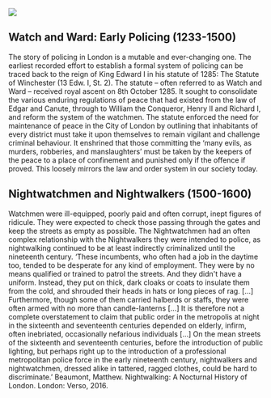 <a href="https://juncture-digital.org"><img src="https://juncture-digital.org/images/ve-button.png"></a>

<param ve-config 
       title="Watchmen, Charlies, Peelers: The Story of Policing"
       author="Middle Temple Library"
       banner="https://www.middletemple.org.uk/sites/default/files/Uploads/IMG_0052.JPG" 
       layout="vertical">

<!-- Entities discussed throughout the essay are typically defined before the essay text and
     are thus available in all text.  Entity identifiers (QIDs) can be found in either
     Wikipedia or Wikidata (https://www.wikidata.org)> -->
 

<param ve-entity eid="Q925942"> <!-- Middle Temple -->

## Watch and Ward: Early Policing (1233-1500)

The story of policing in London is a mutable and ever-changing one. The earliest recorded effort to establish a formal system of policing can be traced back to the reign of King Edward I in his statute of 1285: The Statute of Winchester (13 Edw. I, St. 2). The statute – often referred to as Watch and Ward – received royal ascent on 8th October 1285. It sought to consolidate the various enduring regulations of peace that had existed from the law of Edgar and Canute, through to William the Conqueror, Henry II and Richard I, and reform the system of the watchmen. The statute enforced the need for maintenance of peace in the City of London by outlining that inhabitants of every district must take it upon themselves to remain vigilant and challenge criminal behaviour. It enshrined that those committing the ‘many evils, as murders, robberies, and manslaughters’ must be taken by the keepers of the peace to a place of confinement and punished only if the offence if proved. This loosely mirrors the law and order system in our society today.
<param ve-image 
       label="Stubbs, W. Select charters and other illustrations of English constitutional history : from the earliest times to the reign of Edward the First. 9th ed. Oxford: Oxford University Press, 1913." 
       description="photograph" 
       license="Middle Temple Library" 
       url="https://www.middletemple.org.uk/sites/default/files/Uploads/IMG_0046.JPG">
       
## Nightwatchmen and Nightwalkers (1500-1600)

Watchmen were ill-equipped, poorly paid and often corrupt, inept figures of ridicule. They were expected to check those passing through the gates and keep the streets as empty as possible. The Nightwatchmen had an often complex relationship with the Nightwalkers they were intended to police, as nightwalking continued to be at least indirectly criminalized until the nineteenth century.
‘These incumbents, who often had a job in the daytime too, tended to be desperate for any kind of employment. They were by no means qualified or trained to patrol the streets. And they didn't have a uniform. Instead, they put on thick, dark cloaks or coats to insulate them from the cold, and shrouded their heads in hats or long pieces of rag. […]
Furthermore, though some of them carried halberds or staffs, they were often armed with no more than candle-lanterns […]
It is therefore not a complete overstatement to claim that public order in the metropolis at night in the sixteenth and seventeenth centuries depended on elderly, infirm, often inebriated, occasionally nefarious individuals […]
On the mean streets of the sixteenth and seventeenth centuries, before the introduction of public lighting, but perhaps right up to the introduction of a professional metropolitan police force in the early nineteenth century, nightwalkers and nightwatchmen, dressed alike in tattered, ragged clothes, could be hard to discriminate.’
Beaumont, Matthew. Nightwalking: A Nocturnal History of London. London: Verso, 2016.   
<param ve-image 
label="Griffiths, Arthur. Mysteries of police and crime. In three volumes. London: Cassell, 1901-1902." 
       description="Illustration" 
       license="Middle Temple Library" 
     url="https://www.middletemple.org.uk/sites/default/files/Uploads/17th%20century%20night%20watchman.jpg">
